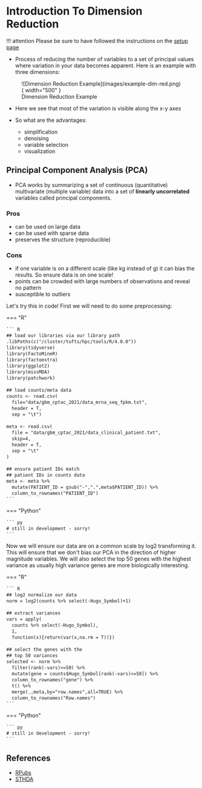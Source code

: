 # Introduction To Dimension Reduction

!!! attention
    Please be sure to have followed the instructions on the [setup page](../setup.md)
    
- Process of reducing the number of variables to a set of principal values where variation in your data becomes apparent. Here is an example with three dimensions:

<figure markdown>
  ![Dimension Reduction Example](images/example-dim-red.png){ width="500" }
  <figcaption>Dimension Reduction Example</figcaption>
</figure>

- Here we see that most of the variation is visible along the x-y axes
- So what are the advantages:

  - simplification
  - denoising
  - variable selection
  - visualization

## Principal Component Analysis (PCA)

- PCA works by summarizing a set of continuous (quantitative) multivariate (multiple variable) data into a set of **linearly uncorrelated** variables called principal components.

### Pros

- can be used on large data
- can be used with sparse data
- preserves the structure (reproducible)

### Cons

- if one variable is on a different scale (like kg instead of g) it can bias the results. So ensure data is on one scale!
- points can be crowded with large numbers of observations and reveal no pattern
- susceptible to outliers

Let's try this in code! First we will need to do some preprocessing:

=== "R"

    ``` R
    ## load our libraries via our library path
    .libPaths(c("/cluster/tufts/hpc/tools/R/4.0.0"))
    library(tidyverse)
    library(FactoMineR)
    library(factoextra)
    library(ggplot2)
    library(missMDA)
    library(patchwork)
    
    ## load counts/meta data
    counts <- read.csv(
      file="data/gbm_cptac_2021/data_mrna_seq_fpkm.txt",
      header = T,
      sep = "\t")

    meta <- read.csv(
      file = "data/gbm_cptac_2021/data_clinical_patient.txt",
      skip=4,
      header = T,
      sep = "\t"
    )
    
    ## ensure patient IDs match 
    ## patient IDs in counts data
    meta <- meta %>%
      mutate(PATIENT_ID = gsub("-",".",meta$PATIENT_ID)) %>%
      column_to_rownames("PATIENT_ID")
    ```

=== "Python"

    ``` py
    # still in development - sorry!
    ```

Now we will ensure our data are on a common scale by log2 transforming it. This will ensure that we don't bias our PCA in the direction of higher magnitude variables. We will also select the top 50 genes with the highest variance as usually high variance genes are more biologically interesting. 

=== "R"

    ``` R
    ## log2 normalize our data
    norm = log2(counts %>% select(-Hugo_Symbol)+1)

    ## extract variances
    vars = apply(
      counts %>% select(-Hugo_Symbol),
      1, 
      function(x){return(var(x,na.rm = T))})

    ## select the genes with the
    ## top 50 variances
    selected <- norm %>%
      filter(rank(-vars)<=50) %>%
      mutate(gene = counts$Hugo_Symbol[rank(-vars)<=50]) %>%
      column_to_rownames("gene") %>%
      t() %>%
      merge(.,meta,by="row.names",all=TRUE) %>%
      column_to_rownames("Row.names")
    ```

=== "Python"

    ``` py
    # still in development - sorry!
    ```

## References

- [RPubs](https://rpubs.com/Saskia/520216)
- [STHDA](http://www.sthda.com/english/wiki/factoextra-r-package-easy-multivariate-data-analyses-and-elegant-visualization)
